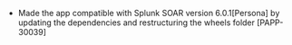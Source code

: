 * Made the app compatible with Splunk SOAR version 6.0.1[Persona] by updating the dependencies and restructuring the wheels folder [PAPP-30039]